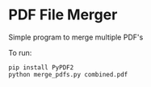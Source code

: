 
# PDF File Merger

Simple program to merge multiple PDF's

To run:

```
pip install PyPDF2
python merge_pdfs.py combined.pdf
```


